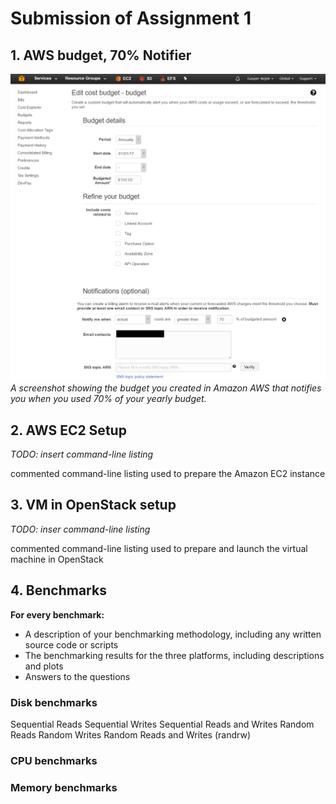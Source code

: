 # Submission of Assignment 1


## 1. AWS budget, 70% Notifier

![](material/budget.png)
*A screenshot showing the budget you created in Amazon AWS that notifies you when you used 70% of your yearly budget.*


## 2. AWS EC2 Setup

*TODO: insert command-line listing*

commented command-line listing used to prepare the Amazon EC2 instance

## 3. VM in OpenStack setup

*TODO: inser command-line listing*

commented command-line listing used to prepare and launch the virtual
machine in OpenStack

## 4. Benchmarks

**For every benchmark:**

- A description of your benchmarking methodology, including any written source code or scripts
-  The benchmarking results for the three platforms, including
descriptions and plots
-  Answers to the questions

### Disk benchmarks



Sequential Reads
Sequential Writes
Sequential Reads and Writes
Random Reads
Random Writes
Random Reads and Writes (randrw)

### CPU benchmarks



### Memory benchmarks
